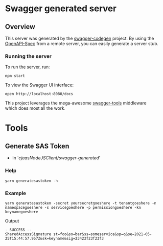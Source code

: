 # Swagger generated server

## Overview

This server was generated by the [swagger-codegen](https://github.com/swagger-api/swagger-codegen) project. By using the [OpenAPI-Spec](https://github.com/OAI/OpenAPI-Specification) from a remote server, you can easily generate a server stub.

### Running the server

To run the server, run:

```
npm start
```

To view the Swagger UI interface:

```
open http://localhost:8080/docs
```

This project leverages the mega-awesome [swagger-tools](https://github.com/apigee-127/swagger-tools) middleware which does most all the work.

# Tools

## Generate SAS Token

- In '_cjaasNodeJSClient/swagger-generated_'

### Help

```
yarn generatesastoken -h
```

### Example

```
yarn generatesastoken -secret yoursecretgoeshere -t tenantgoeshere -n namespacegoeshere -s servicegoeshere -p permissiongoeshere -kn keynamegoeshere
```

Output

```
- SUCCESS --
SharedAccessSignature st=foo&so=bar&ss=someservice&sp=q&se=2021-05-25T15:44:57.957Z&sk=keyname&sig=23423f23f23f3
```
